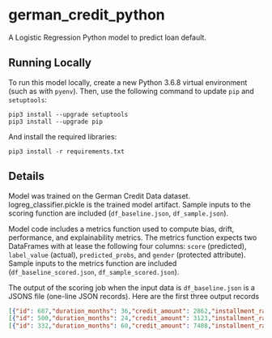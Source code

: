 # german_credit_python
 
A Logistic Regression Python model to predict loan default.

## Running Locally

To run this model locally, create a new Python 3.6.8 virtual environment
(such as with `pyenv`). Then, use the following command to update `pip`
and `setuptools`:

```
pip3 install --upgrade setuptools
pip3 install --upgrade pip
```

And install the required libraries:

```
pip3 install -r requirements.txt
```

## Details

Model was trained on the German Credit Data dataset.
logreg_classifier.pickle is the trained model artifact.
Sample inputs to the scoring function are included (`df_baseline.json`, `df_sample.json`).

Model code includes a metrics function used to compute bias, drift, performance, and explainability metrics.
The metrics function expects two DataFrames with at lease the following four columns: `score` (predicted), `label_value` (actual), `predicted_probs`, and `gender` (protected attribute).
Sample inputs to the metrics function are included (`df_baseline_scored.json`, `df_sample_scored.json`).

The output of the scoring job when the input data is `df_baseline.json` is a JSONS file (one-line JSON records). Here are the first three output records
```json
[{"id": 687,"duration_months": 36,"credit_amount": 2862,"installment_rate": 4,"present_residence_since": 3,"age_years": 30,"number_existing_credits": 1,"checking_status": "A12","credit_history": "A33","purpose": "A40","savings_account": "A62","present_employment_since": "A75","debtors_guarantors": "A101","property": "A124","installment_plans": "A143","housing": "A153","job": "A173","number_people_liable": 1,"telephone": "A191","foreign_worker": "A201","gender": "male","label_value": 0,"score": 1,"predicted_probs": 0.78560664508261}]
[{"id": 500,"duration_months": 24,"credit_amount": 3123,"installment_rate": 4,"present_residence_since": 1,"age_years": 27,"number_existing_credits": 1,"checking_status": "A11","credit_history": "A32","purpose": "A40","savings_account": "A61","present_employment_since": "A72","debtors_guarantors": "A101","property": "A122","installment_plans": "A143","housing": "A152","job": "A173","number_people_liable": 1,"telephone": "A191","foreign_worker": "A201","gender": "female","label_value": 1,"score": 1,"predicted_probs": 0.8489434446913293}]
[{"id": 332,"duration_months": 60,"credit_amount": 7408,"installment_rate": 4,"present_residence_since": 2,"age_years": 24,"number_existing_credits": 1,"checking_status": "A12","credit_history": "A32","purpose": "A40","savings_account": "A62","present_employment_since": "A72","debtors_guarantors": "A101","property": "A122","installment_plans": "A143","housing": "A152","job": "A174","number_people_liable": 1,"telephone": "A191","foreign_worker": "A201","gender": "female","label_value": 1,"score": 1,"predicted_probs": 0.9402698129381786}]
```
